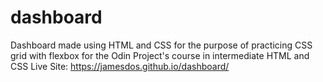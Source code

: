 # dashboard

Dashboard made using HTML and CSS for the purpose of practicing CSS grid with flexbox for the Odin Project's course in intermediate HTML and CSS
Live Site: https://jamesdos.github.io/dashboard/
